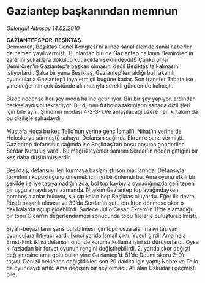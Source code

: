 # Gaziantep başkanından memnun

*Gülengül Altınsay 14.02.2010*

<div class="yazi"><b>GAZİANTEPSPOR-BEŞİKTAŞ</b> <br/>Demirören, Beşiktaş Genel Kongresi'ni alınca sanal alemde sanal haberler de hemen yayılıvermişti. Bunlardan biri de Gaziantep halkının Demirören’in zaferini sokaklara dökülüp kutladıkları şeklindeydi(!) Çünkü onlar Demirören’in Gaziantep’e başkan olmasını değil Beşiktaş’ta kalmasını istiyorlardı. Şaka bir yana Beşiktaş, Gaziantep’ten aldığı bol rakamlı oyuncularla Gaziantep’i ihya etmişti bugüne kadar. Son transfer Tabata ise yine değerinin çok üstünde alınmasıyla sürekli gündemde kalmıştı. <br/><br/>Bizde nedense her şey moda haline getiriliyor. Biri bir şey yapıyor, ardından herkes aynısını tekrarlıyor. Bu durum futbolda takımların sahada dizilişleri için bile aynı. Şimdinin modası 4-2-3-1.Ve anlaşılacağı üzere her iki takım da bu dizilişle sahadaydı. <br/><br/>Mustafa Hoca bu kez Tello’nun yerine genç İsmail’i, Nihat’ın yerine de Holosko’yu sürmüştü sahaya. Defansın sağında Ekrem’e şans vermişti. Gaziantep defansının sağında ise Beşiktaş’tan boşu boşuna gönderilen Serdar Kurtuluş vardı. Bu maçı izleyenler sanırım Serdar’ın neden gittiğini bir kez daha düşünmüşlerdir. <br/><br/>Beşiktaş, defansını ileri kurmaya başlamıştı son maçlarında. Defansıyla forvetinin kopukluğunu önlemek için iyi bir önlemdi bu. Ama oyunu etkili bir şekilde ileriye taşıyamadığınızda, bol top kaybıyla oynadığınızda geri tepen bir uygulamaydı aynı zamanda. Nitekim Gaziantep top ayağındayken bomboş alanlar buluyor, sıkışıp kalan hep Beşiktaş oluyordu. Eğer ilk devre Rüştü başarılı olmasa ve 39’da Serdar’ın şutu direkten dönmese skor o dakikalarda açılıp gidebilirdi. Sadece Julio Cesar, Ekrem’in 11’de alamadığı bir topu Olcan’ın değerlendirmesi sonucunda topu filelerle buluşturabilmişti.<br/><br/>Siyah-beyazlıların şans bulabilmesi için topu ceza alanına iyi taşıyan oyunculara ihtiyacı vardı. İkinci yarıda İsmail çıktı, Yusuf girdi. Ama hala Ernst-Fink ikilisi defansın önünde koruma kollama işini sürdürüyorlardı. Oysa ki fazladan bir forvet oyunun rengini değiştirebilirdi. 2. yarıda skor değişti değişmesine ama golü bulan yine Gaziantep’ti. 51’de Deumi skoru 2-0’a taşıdı. Denizli beklenen değişiklikleri son 20 dakika için yaptı; Nobre ve Tello da oyundaydı artık. Ama değişen bir şey olmadı. Atı alan Üsküdar’ı geçmişti bile.</div>
